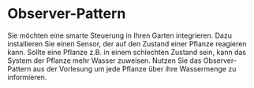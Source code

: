 # Observer-Pattern
Sie möchten eine smarte Steuerung in Ihren Garten integrieren. Dazu installieren Sie einen Sensor,
der auf den Zustand einer Pflanze reagieren kann. Sollte eine Pflanze z.B. in einem schlechten
Zustand sein, kann das System der Pflanze mehr Wasser zuweisen. Nutzen Sie das Observer-Pattern 
aus der Vorlesung um jede Pflanze über ihre Wassermenge zu informieren. 